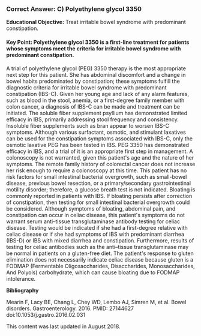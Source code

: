 
### Correct Answer: C) Polyethylene glycol 3350 

**Educational Objective:** Treat irritable bowel syndrome with predominant constipation.

#### **Key Point:** Polyethylene glycol 3350 is a first-line treatment for patients whose symptoms meet the criteria for irritable bowel syndrome with predominant constipation.

A trial of polyethylene glycol (PEG) 3350 therapy is the most appropriate next step for this patient. She has abdominal discomfort and a change in bowel habits predominated by constipation; these symptoms fulfill the diagnostic criteria for irritable bowel syndrome with predominant constipation (IBS-C). Given her young age and lack of any alarm features, such as blood in the stool, anemia, or a first-degree family member with colon cancer, a diagnosis of IBS-C can be made and treatment can be initiated. The soluble fiber supplement psyllium has demonstrated limited efficacy in IBS, primarily addressing stool frequency and consistency. Insoluble fiber supplements such as bran appear to worsen IBS-C symptoms. Although various surfactant, osmotic, and stimulant laxatives can be used for the constipation symptoms associated with IBS-C, only the osmotic laxative PEG has been tested in IBS. PEG 3350 has demonstrated efficacy in IBS, and a trial of it is an appropriate first step in management.
A colonoscopy is not warranted, given this patient's age and the nature of her symptoms. The remote family history of colorectal cancer does not increase her risk enough to require a colonoscopy at this time.
This patient has no risk factors for small intestinal bacterial overgrowth, such as small-bowel disease, previous bowel resection, or a primary/secondary gastrointestinal motility disorder; therefore, a glucose breath test is not indicated. Bloating is commonly reported in patients with IBS. If bloating persists after correction of constipation, then testing for small intestinal bacterial overgrowth could be considered.
Although symptoms of bloating, abdominal pain, and constipation can occur in celiac disease, this patient's symptoms do not warrant serum anti–tissue transglutaminase antibody testing for celiac disease. Testing would be indicated if she had a first-degree relative with celiac disease or if she had symptoms of IBS with predominant diarrhea (IBS-D) or IBS with mixed diarrhea and constipation. Furthermore, results of testing for celiac antibodies such as the anti–tissue transglutaminase may be normal in patients on a gluten-free diet. The patient's response to gluten elimination does not necessarily indicate celiac disease because gluten is a FODMAP (Fermentable Oligosaccharides, Disaccharides, Monosaccharides, And Polyols) carbohydrate, which can cause bloating due to FODMAP intolerance.

**Bibliography**

Mearin F, Lacy BE, Chang L, Chey WD, Lembo AJ, Simren M, et al. Bowel disorders. Gastroenterology. 2016. PMID: 27144627 doi:10.1053/j.gastro.2016.02.031

This content was last updated in August 2018.